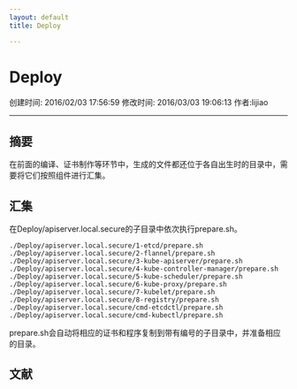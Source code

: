 ```yaml
---
layout: default
title: Deploy

---
```


# Deploy
创建时间: 2016/02/03 17:56:59  修改时间: 2016/03/03 19:06:13 作者:lijiao

----

## 摘要

在前面的编译、证书制作等环节中，生成的文件都还位于各自出生时的目录中，需要将它们按照组件进行汇集。

## 汇集

在Deploy/apiserver.local.secure的子目录中依次执行prepare.sh。

	./Deploy/apiserver.local.secure/1-etcd/prepare.sh
	./Deploy/apiserver.local.secure/2-flannel/prepare.sh
	./Deploy/apiserver.local.secure/3-kube-apiserver/prepare.sh
	./Deploy/apiserver.local.secure/4-kube-controller-manager/prepare.sh
	./Deploy/apiserver.local.secure/5-kube-scheduler/prepare.sh
	./Deploy/apiserver.local.secure/6-kube-proxy/prepare.sh
	./Deploy/apiserver.local.secure/7-kubelet/prepare.sh
	./Deploy/apiserver.local.secure/8-registry/prepare.sh
	./Deploy/apiserver.local.secure/cmd-etcdctl/prepare.sh
	./Deploy/apiserver.local.secure/cmd-kubectl/prepare.sh

prepare.sh会自动将相应的证书和程序复制到带有编号的子目录中，并准备相应的目录。

## 文献
